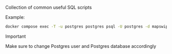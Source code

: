 Collection of common useful SQL scripts

Example:
```bash
docker compose exec -T -u postgres postgres psql -U postgres -d mapswipe < scripts/sql/db-size.sql
```
> [!IMPORTANT]
> Make sure to change Postgres user and Postgres database accordingly
